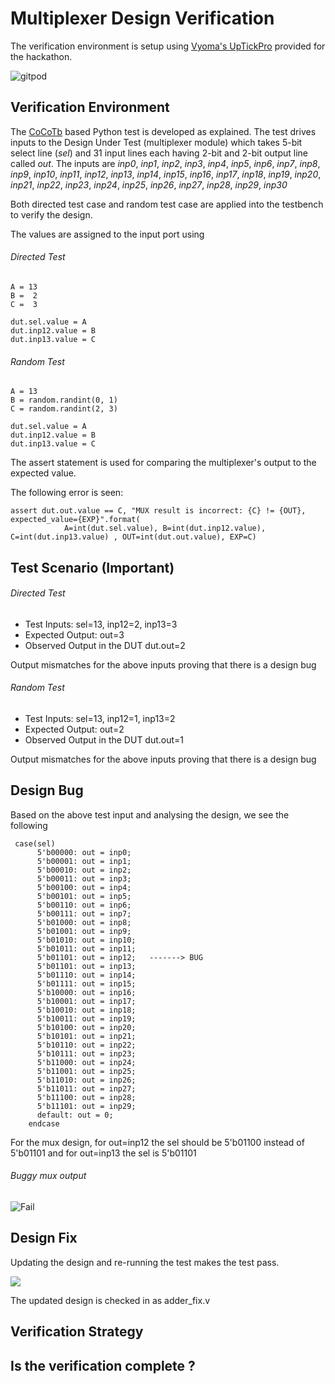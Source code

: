 # Multiplexer Design Verification

The verification environment is setup using [Vyoma's UpTickPro](https://vyomasystems.com) provided for the hackathon.

![gitpod](https://user-images.githubusercontent.com/109648435/180613473-845f1e64-34b7-48c8-a9ec-341590286967.png)

## Verification Environment

The [CoCoTb](https://www.cocotb.org/) based Python test is developed as explained. The test drives inputs to the Design Under Test (multiplexer module) which takes 5-bit select line (*sel*) and 31 input lines each having 2-bit and 2-bit output line called *out*. The inputs are *inp0*, *inp1*, *inp2*, *inp3*, *inp4*, *inp5*, *inp6*, *inp7*, *inp8*, *inp9*, *inp10*, *inp11*, *inp12*, *inp13*, *inp14*, *inp15*, *inp16*, *inp17*, *inp18*, *inp19*, *inp20*, *inp21*, *inp22*, *inp23*, *inp24*, *inp25*, *inp26*, *inp27*, *inp28*, *inp29*, *inp30*

Both directed test case and random test case are applied into the testbench to verify the design.

The values are assigned to the input port using 
###### Directed Test
```
A = 13
B =  2
C =  3
    
dut.sel.value = A
dut.inp12.value = B
dut.inp13.value = C
```
###### Random Test

```
A = 13
B = random.randint(0, 1)
C = random.randint(2, 3)

dut.sel.value = A
dut.inp12.value = B
dut.inp13.value = C
```
The assert statement is used for comparing the multiplexer's output to the expected value.

The following error is seen:
```
assert dut.out.value == C, "MUX result is incorrect: {C} != {OUT}, expected_value={EXP}".format(
            A=int(dut.sel.value), B=int(dut.inp12.value), C=int(dut.inp13.value) , OUT=int(dut.out.value), EXP=C)
```
## Test Scenario **(Important)**
###### Directed Test 
- Test Inputs: sel=13, inp12=2, inp13=3
- Expected Output: out=3
- Observed Output in the DUT dut.out=2

Output mismatches for the above inputs proving that there is a design bug

###### Random Test
- Test Inputs: sel=13, inp12=1, inp13=2
- Expected Output: out=2
- Observed Output in the DUT dut.out=1

Output mismatches for the above inputs proving that there is a design bug

## Design Bug
Based on the above test input and analysing the design, we see the following

```
 case(sel)
      5'b00000: out = inp0;  
      5'b00001: out = inp1;  
      5'b00010: out = inp2;  
      5'b00011: out = inp3;  
      5'b00100: out = inp4;  
      5'b00101: out = inp5;  
      5'b00110: out = inp6;  
      5'b00111: out = inp7;  
      5'b01000: out = inp8;  
      5'b01001: out = inp9;  
      5'b01010: out = inp10;
      5'b01011: out = inp11;
      5'b01101: out = inp12;   -------> BUG
      5'b01101: out = inp13;
      5'b01110: out = inp14;
      5'b01111: out = inp15;
      5'b10000: out = inp16;
      5'b10001: out = inp17;
      5'b10010: out = inp18;
      5'b10011: out = inp19;
      5'b10100: out = inp20;
      5'b10101: out = inp21;
      5'b10110: out = inp22;
      5'b10111: out = inp23;
      5'b11000: out = inp24;
      5'b11001: out = inp25;
      5'b11010: out = inp26;
      5'b11011: out = inp27;
      5'b11100: out = inp28;
      5'b11101: out = inp29;
      default: out = 0;
    endcase
```
For the mux design, for out=inp12 the sel should be 5'b01100 instead of 5'b01101 and for out=inp13 the sel is 5'b01101 

###### Buggy mux output

![Fail](https://user-images.githubusercontent.com/109648435/180621146-e2ca54ca-b3f9-491b-aba0-8c09e6fa0822.png)


## Design Fix
Updating the design and re-running the test makes the test pass.

![](https://i.imgur.com/5XbL1ZH.png)

The updated design is checked in as adder_fix.v

## Verification Strategy

## Is the verification complete ?
